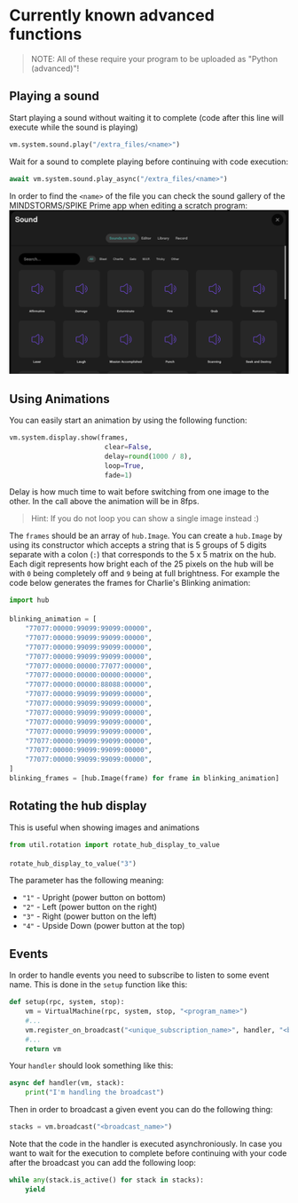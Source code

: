 # Currently known advanced functions 
> NOTE: All of these require your program to be uploaded as "Python (advanced)"!

## Playing a sound
Start playing a sound without waiting it to complete (code after this line will execute while the sound is playing)
```python
vm.system.sound.play("/extra_files/<name>")
```

Wait for a sound to complete playing before continuing with code execution:
```python
await vm.system.sound.play_async("/extra_files/<name>")
```

In order to find the `<name>` of the file you can check the sound gallery of the MINDSTORMS/SPIKE Prime app when editing a scratch program:
![sound gallery](images/sound-gallery.png)

## Using Animations
You can easily start an animation by using the following function:
```python
vm.system.display.show(frames,
                        clear=False,
                        delay=round(1000 / 8),
                        loop=True,
                        fade=1)

```
Delay is how much time to wait before switching from one image to the other. In the call above the animation will be in 8fps. 

>Hint: If you do not loop you can show a single image instead :)

The `frames` should be an array of `hub.Image`. You can create a `hub.Image` by using its constructor which accepts a string that is 5 groups of 5 digits separate with a colon (`:`) that corresponds to the 5 x 5 matrix on the hub. Each digit represents how bright each of the 25 pixels on the hub will be with `0` being completely off and `9` being at full brightness. For example the code below generates the frames for Charlie's Blinking animation:
```python
import hub

blinking_animation = [
    "77077:00000:99099:99099:00000",
    "77077:00000:99099:99099:00000",
    "77077:00000:99099:99099:00000",
    "77077:00000:99099:99099:00000",
    "77077:00000:00000:77077:00000",
    "77077:00000:00000:00000:00000",
    "77077:00000:00000:88088:00000",
    "77077:00000:99099:99099:00000",
    "77077:00000:99099:99099:00000",
    "77077:00000:99099:99099:00000",
    "77077:00000:99099:99099:00000",
    "77077:00000:99099:99099:00000",
    "77077:00000:99099:99099:00000",
    "77077:00000:99099:99099:00000",
    "77077:00000:99099:99099:00000",
]
blinking_frames = [hub.Image(frame) for frame in blinking_animation]

```

## Rotating the hub display

This is useful when showing images and animations
```python
from util.rotation import rotate_hub_display_to_value

rotate_hub_display_to_value("3")
```
The parameter has the following meaning:
* `"1"` - Upright (power button on bottom)
* `"2"` - Left (power button on the right)
* `"3"` - Right (power button on the left)
* `"4"` - Upside Down (power button at the top)

## Events
In order to handle events you need to subscribe to listen to some event name. This is done in the `setup` function like this:
```python
def setup(rpc, system, stop):
    vm = VirtualMachine(rpc, system, stop, "<program_name>")
    #...
    vm.register_on_broadcast("<unique_subscription_name>", handler, "<broadcast_name>")
    #...
    return vm
```

Your `handler` should look something like this:
```python
async def handler(vm, stack):
    print("I'm handling the broadcast")
```

Then in order to broadcast a given event you can do the following thing:
```python
stacks = vm.broadcast("<broadcast_name>")
```
Note that the code in the handler is executed asynchroniously. In case you want to wait for the execution to complete before continuing with your code after the broadcast you can add the following loop:
```python
while any(stack.is_active() for stack in stacks):
    yield
```
